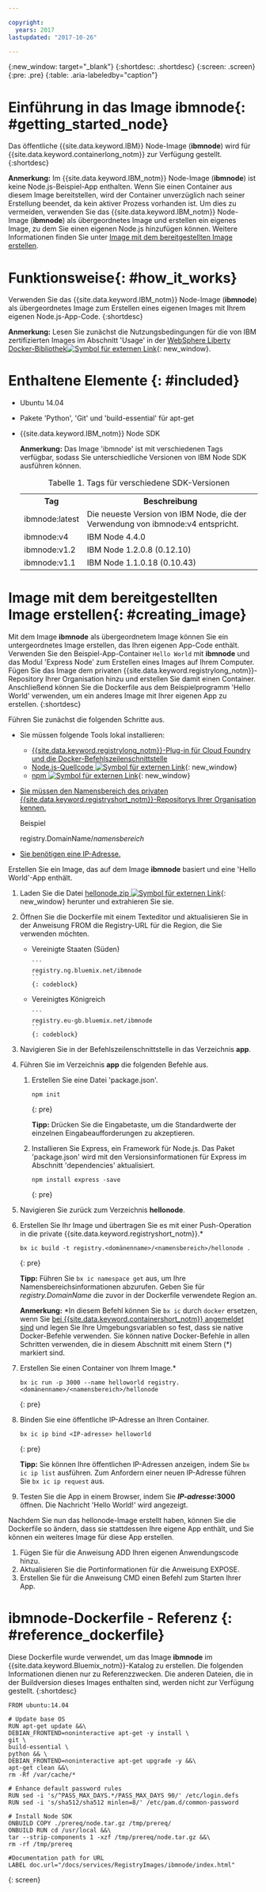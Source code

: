 ```yaml
---

copyright:
  years: 2017
lastupdated: "2017-10-26"

---
```


{:new_window: target="_blank"}
{:shortdesc: .shortdesc}
{:screen: .screen}
{:pre: .pre}
{:table: .aria-labeledby="caption"}

# Einführung in das Image **ibmnode**{: #getting_started_node}

Das öffentliche {{site.data.keyword.IBM}} Node-Image (**ibmnode**) wird für {{site.data.keyword.containerlong_notm}} zur Verfügung gestellt.
{:shortdesc}

**Anmerkung:** Im {{site.data.keyword.IBM_notm}} Node-Image (**ibmnode**) ist keine Node.js-Beispiel-App enthalten. Wenn Sie einen Container aus diesem Image bereitstellen, wird der Container unverzüglich nach seiner Erstellung beendet, da kein aktiver Prozess vorhanden ist. Um dies zu vermeiden, verwenden Sie das {{site.data.keyword.IBM_notm}} Node-Image (**ibmnode**) als übergeordnetes Image und erstellen ein eigenes Image, zu dem Sie einen eigenen Node.js hinzufügen können. Weitere Informationen finden Sie unter [Image mit dem bereitgestellten Image erstellen](#creating_image).

# Funktionsweise{: #how_it_works}

Verwenden Sie das {{site.data.keyword.IBM_notm}} Node-Image (**ibmnode**) als übergeordnetes Image zum Erstellen eines eigenen Images mit Ihrem eigenen Node.js-App-Code.
{:shortdesc}

**Anmerkung:** Lesen Sie zunächst die Nutzungsbedingungen für die von IBM zertifizierten Images im Abschnitt 'Usage' in der [WebSphere Liberty Docker-Bibliothek![Symbol für externen Link](../../../icons/launch-glyph.svg "Symbol für externen Link")](https://github.com/docker-library/docs/tree/master/websphere-liberty){: new_window}.

# Enthaltene Elemente {: #included}

* Ubuntu 14.04
* Pakete 'Python', 'Git' und 'build-essential' für apt-get
* {{site.data.keyword.IBM_notm}} Node SDK

    **Anmerkung:** Das Image 'ibmnode' ist mit verschiedenen Tags verfügbar, sodass Sie unterschiedliche Versionen von IBM Node SDK ausführen können.

    <table>
    <caption> Tabelle 1. Tags für verschiedene SDK-Versionen </caption>
      <tr>
        <th> Tag </th>
        <th> Beschreibung </th>
      </tr>
      <tr>
        <td> ibmnode:latest </td>
        <td> Die neueste Version von IBM Node, die der Verwendung von ibmnode:v4 entspricht.</td>
      </tr>
      <tr>
        <td> ibmnode:v4 </td>
        <td> IBM Node 4.4.0 </td>
      </tr>
      <tr>
        <td> ibmnode:v1.2 </td>
        <td> IBM Node 1.2.0.8 (0.12.10) </td>
      </tr>
      <tr>
        <td> ibmnode:v1.1 </td>
        <td> IBM Node 1.1.0.18 (0.10.43) </td>
      </tr>
    </table>


# Image mit dem bereitgestellten Image erstellen{: #creating_image}

Mit dem Image **ibmnode** als übergeordnetem Image können Sie ein untergeordnetes Image erstellen, das Ihren eigenen App-Code enthält. Verwenden Sie den Beispiel-App-Container `Hello World` mit **ibmnode** und das Modul 'Express Node' zum Erstellen eines Images auf Ihrem Computer. Fügen Sie das Image dem privaten {{site.data.keyword.registrylong_notm}}-Repository Ihrer Organisation hinzu und erstellen Sie damit einen Container. Anschließend können Sie die Dockerfile aus dem Beispielprogramm 'Hello World' verwenden, um ein anderes Image mit Ihrer eigenen App zu erstellen.
{:shortdesc}

Führen Sie zunächst die folgenden Schritte aus.

* Sie müssen folgende Tools lokal installieren:
  * [{{site.data.keyword.registrylong_notm}}-Plug-in für Cloud Foundry und die Docker-Befehlszeilenschnittstelle](/docs/containers/container_cli_cfic_install.html)
  * [Node.js-Quellcode ![Symbol für externen Link](../../../icons/launch-glyph.svg "Symbol für externen Link")](https://nodejs.org/en/download/){: new_window}
  * [npm ![Symbol für externen Link](../../../icons/launch-glyph.svg "Symbol für externen Link")](https://github.com/npm/npm){: new_window}
* [Sie müssen den Namensbereich des privaten {{site.data.keyword.registryshort_notm}}-Repositorys Ihrer Organisation kennen.](/docs/containers/container_cli_reference_cfic.html#container_cli_reference_cfic__namespace)

    Beispiel

    registry.DomainName/<var class="keyword varname">namensbereich</var>

* [Sie benötigen eine IP-Adresse. ](/docs/containers/container_cli_reference_cfic.html#container_cli_reference_cfic__ip_request)

Erstellen Sie ein Image, das auf dem Image **ibmnode** basiert und eine 'Hello World'-App enthält.
1.  Laden Sie die Datei [hellonode.zip ![Symbol für externen Link](../../../icons/launch-glyph.svg "Symbol für externen Link")](ftp://public.dhe.ibm.com/cloud/bluemix/containers/hellonode.zip){: new_window} herunter und extrahieren Sie sie.
1.  Öffnen Sie die Dockerfile mit einem Texteditor und aktualisieren Sie in der Anweisung FROM die Registry-URL für die Region, die Sie verwenden möchten.

    <ul>
    <li>Vereinigte Staaten (Süden)

        ```
		registry.ng.bluemix.net/ibmnode
		```
		{: codeblock}

    </li>
    <li>Vereinigtes Königreich

        ```
		registry.eu-gb.bluemix.net/ibmnode
		```
		{: codeblock}

      </li>
    </ul>

1.  Navigieren Sie in der Befehlszeilenschnittstelle in das Verzeichnis **app**.
1.  Führen Sie im Verzeichnis **app** die folgenden Befehle aus.
    1.  Erstellen Sie eine Datei 'package.json'.

        ```
        npm init
        ```
        {: pre}

        **Tipp:** Drücken Sie die Eingabetaste, um die Standardwerte der einzelnen Eingabeaufforderungen zu akzeptieren.

    2.  Installieren Sie Express, ein Framework für Node.js. Das Paket 'package.json' wird mit den Versionsinformationen für Express im Abschnitt 'dependencies' aktualisiert.

        ```
        npm install express -save
        ```
        {: pre}

1.  Navigieren Sie zurück zum Verzeichnis **hellonode**.
1.  Erstellen Sie Ihr Image und übertragen Sie es mit einer Push-Operation in die private {{site.data.keyword.registryshort_notm}}.*

    ```
    bx ic build -t registry.<domänenname>/<namensbereich>/hellonode .
    ```
    {: pre}

    **Tipp:** Führen Sie `bx ic namespace get` aus, um Ihre Namensbereichsinformationen abzurufen. Geben Sie für _registry.DomainName_ die zuvor in der Dockerfile verwendete Region an.

    **Anmerkung:** \*In diesem Befehl können Sie `bx ic` durch `docker` ersetzen, wenn Sie [bei {{site.data.keyword.containershort_notm}} angemeldet sind](/docs/containers/container_cli_cfic_install.html#container_cli_login) und legen Sie Ihre Umgebungsvariablen so fest, dass sie native Docker-Befehle verwenden. Sie können native Docker-Befehle in allen Schritten verwenden, die in diesem Abschnitt mit einem Stern (*) markiert sind.

1.  Erstellen Sie einen Container von Ihrem Image.*

    ```
    bx ic run -p 3000 --name helloworld registry.<domänenname>/<namensbereich>/hellonode
    ```
    {: pre}

1.  Binden Sie eine öffentliche IP-Adresse an Ihren Container.

    ```
    bx ic ip bind <IP-adresse> helloworld
    ```
    {: pre}

    **Tipp:** Sie können Ihre öffentlichen IP-Adressen anzeigen, indem Sie `bx ic ip list` ausführen. Zum Anfordern einer neuen IP-Adresse führen Sie `bx ic ip request` aus.

1. Testen Sie die App in einem Browser, indem Sie **<var class="varname">IP-adresse</var>:3000** öffnen. Die Nachricht 'Hello World!' wird angezeigt.

Nachdem Sie nun das hellonode-Image erstellt haben, können Sie die Dockerfile so ändern, dass sie stattdessen Ihre eigene App enthält, und Sie können ein weiteres Image für diese App erstellen.

1.  Fügen Sie für die Anweisung ADD Ihren eigenen Anwendungscode hinzu.
1.  Aktualisieren Sie die Portinformationen für die Anweisung EXPOSE.
1.  Erstellen Sie für die Anweisung CMD einen Befehl zum Starten Ihrer App.


# **ibmnode**-Dockerfile - Referenz {: #reference_dockerfile}

Diese Dockerfile wurde verwendet, um das Image **ibmnode** im {{site.data.keyword.Bluemix_notm}}-Katalog zu erstellen. Die folgenden Informationen dienen nur zu Referenzzwecken. Die anderen Dateien, die in der Buildversion dieses Images enthalten sind, werden nicht zur Verfügung gestellt.
{:shortdesc}

```
FROM ubuntu:14.04

# Update base OS
RUN apt-get update &&\
DEBIAN_FRONTEND=noninteractive apt-get -y install \
git \
build-essential \
python && \
DEBIAN_FRONTEND=noninteractive apt-get upgrade -y &&\
apt-get clean &&\
rm -Rf /var/cache/*

# Enhance default password rules
RUN sed -i 's/^PASS_MAX_DAYS.*/PASS_MAX_DAYS 90/' /etc/login.defs
RUN sed -i 's/sha512/sha512 minlen=8/' /etc/pam.d/common-password

# Install Node SDK
ONBUILD COPY ./prereq/node.tar.gz /tmp/prereq/
ONBUILD RUN cd /usr/local &&\
tar --strip-components 1 -xzf /tmp/prereq/node.tar.gz &&\
rm -rf /tmp/prereq

#Documentation path for URL
LABEL doc.url="/docs/services/RegistryImages/ibmnode/index.html"
```
{: screen}
